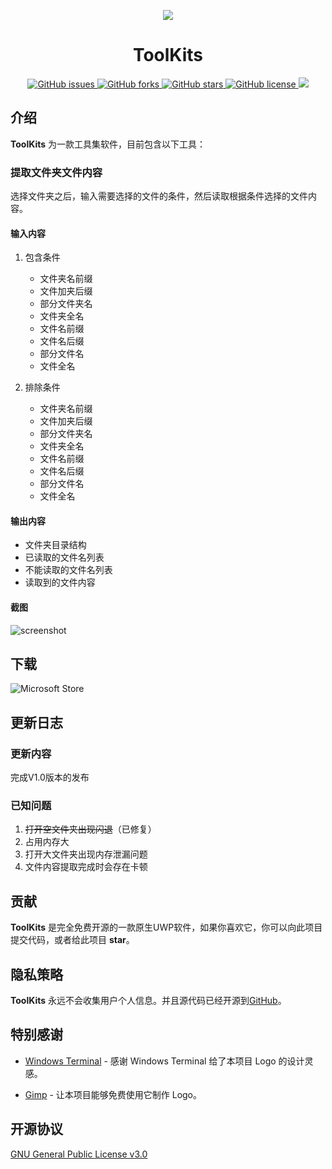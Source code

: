 <p align="center">
  <img align="center" src="https://raw.githubusercontent.com/HaleW/Tools/master/logo/ToolsLogo-300x250.png">
</p>

<h1 align="center">
  ToolKits
</h1>

<p align="center">
    <a href="https://github.com/HaleW/Tools/issues">
        <img alt="GitHub issues" src="https://img.shields.io/github/issues/HaleW/Tools">
    </a>
    <a href="https://github.com/HaleW/Tools/fork">
        <img alt="GitHub forks" src="https://img.shields.io/github/forks/HaleW/Tools">
    </a>
    <a href="https://github.com/HaleW/Tools/stargazers">
        <img alt="GitHub stars" src="https://img.shields.io/github/stars/HaleW/Tools">
    </a>
    <a href="https://github.com/HaleW/Tools/blob/master/LICENSE">
        <img alt="GitHub license" src="https://img.shields.io/github/license/HaleW/Tools">
    </a>
    <a href="#">
        <img src="https://img.shields.io/badge/platform-windows%2010%20%7C%20uwp-blue">
    </a>
</p>

## 介绍

**ToolKits** 为一款工具集软件，目前包含以下工具：

### 提取文件夹文件内容

选择文件夹之后，输入需要选择的文件的条件，然后读取根据条件选择的文件内容。

#### 输入内容

1. 包含条件
    - 文件夹名前缀
    - 文件加夹后缀
    - 部分文件夹名
    - 文件夹全名
    - 文件名前缀
    - 文件名后缀
    - 部分文件名
    - 文件全名

2. 排除条件
    - 文件夹名前缀
    - 文件加夹后缀
    - 部分文件夹名
    - 文件夹全名
    - 文件名前缀
    - 文件名后缀
    - 部分文件名
    - 文件全名

#### 输出内容

- 文件夹目录结构
- 已读取的文件名列表
- 不能读取的文件名列表
- 读取到的文件内容

#### 截图

![screenshot](https://raw.githubusercontent.com/HaleW/Tools/master/screenshots/screenshots.png)

## 下载

![Microsoft Store](https://www.microsoft.com/zh-cn/p/tools/9pb0vbfl7z5x)

## 更新日志

### 更新内容

完成V1.0版本的发布

### 已知问题

1. ~~打开空文件夹出现闪退~~（已修复）
2. 占用内存大
3. 打开大文件夹出现内存泄漏问题
4. 文件内容提取完成时会存在卡顿

## 贡献

**ToolKits** 是完全免费开源的一款原生UWP软件，如果你喜欢它，你可以向此项目提交代码，或者给此项目 **star**。

## 隐私策略

**ToolKits** 永远不会收集用户个人信息。并且源代码已经开源到[GitHub](https://github.com/halew/Tools)。

## 特别感谢

- [Windows Terminal](https://github.com/microsoft/terminal) - 感谢 Windows Terminal 给了本项目 Logo 的设计灵感。

- [Gimp](https://www.gimp.org/) - 让本项目能够免费使用它制作 Logo。

## 开源协议

[GNU General Public License v3.0](https://github.com/HaleW/Tools/blob/master/LICENSE)
